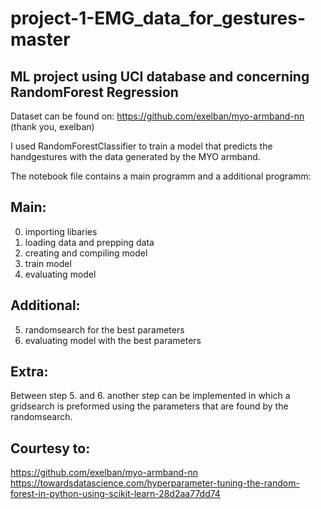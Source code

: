 # project-1-EMG_data_for_gestures-master
## ML project using UCI database and concerning RandomForest Regression


Dataset can be found on: https://github.com/exelban/myo-armband-nn (thank you, exelban)

I used RandomForestClassifier to train a model that predicts the handgestures with the data generated by the MYO armband. 

The notebook file contains a main programm and a additional programm:



## Main:
0. importing libaries
1. loading data and prepping data
2. creating and compiling model
3. train model
4. evaluating model



## Additional:
5. randomsearch for the best parameters
6. evaluating model with the best parameters



## Extra:
Between step 5. and 6. another step can be implemented in which a gridsearch is preformed using the parameters that are found by the randomsearch.



## Courtesy to:
https://github.com/exelban/myo-armband-nn
https://towardsdatascience.com/hyperparameter-tuning-the-random-forest-in-python-using-scikit-learn-28d2aa77dd74

